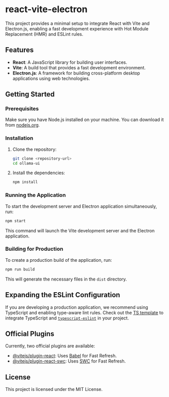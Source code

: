 # react-vite-electron

This project provides a minimal setup to integrate React with Vite and Electron.js, enabling a fast development experience with Hot Module Replacement (HMR) and ESLint rules.

## Features

- **React**: A JavaScript library for building user interfaces.
- **Vite**: A build tool that provides a fast development environment.
- **Electron.js**: A framework for building cross-platform desktop applications using web technologies.

## Getting Started

### Prerequisites

Make sure you have Node.js installed on your machine. You can download it from [nodejs.org](https://nodejs.org/).

### Installation

1. Clone the repository:

   ```bash
   git clone <repository-url>
   cd ollama-ui
   ```

2. Install the dependencies:
   ```bash
   npm install
   ```

### Running the Application

To start the development server and Electron application simultaneously, run:

```bash
npm start
```

This command will launch the Vite development server and the Electron application.

### Building for Production

To create a production build of the application, run:

```bash
npm run build
```

This will generate the necessary files in the `dist` directory.

## Expanding the ESLint Configuration

If you are developing a production application, we recommend using TypeScript and enabling type-aware lint rules. Check out the [TS template](https://github.com/vitejs/vite/tree/main/packages/create-vite/template-react-ts) to integrate TypeScript and [`typescript-eslint`](https://typescript-eslint.io) in your project.

## Official Plugins

Currently, two official plugins are available:

- [@vitejs/plugin-react](https://github.com/vitejs/vite-plugin-react/blob/main/packages/plugin-react/README.md): Uses [Babel](https://babeljs.io/) for Fast Refresh.
- [@vitejs/plugin-react-swc](https://github.com/vitejs/vite-plugin-react-swc): Uses [SWC](https://swc.rs/) for Fast Refresh.

## License

This project is licensed under the MIT License.
